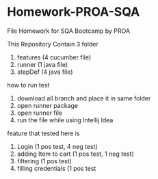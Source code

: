 # Homework-PROA-SQA
File Homework for SQA Bootcamp by PROA 

This Repository Contain 3 folder
1. features (4 cucumber file)
2. runner (1 java file)
3. stepDef (4 java file)

how to run test
1. download all branch and place it in same folder
2. open runner package
3. open runner file
4. run the file while using Intellij Idea

feature that tested here is 
1. Login (1 pos test, 4 neg test)
2. adding Item to cart (1 pos test, 1 neg test)
3. filtering (1 pos test)
4. filling credentials (1 pos test
